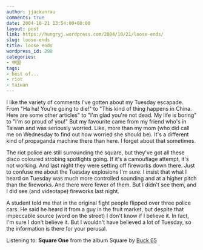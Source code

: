 ```yaml
---
author: jjackunrau
comments: true
date: 2004-10-21 13:54:00+00:00
layout: post
link: https://hungryj.wordpress.com/2004/10/21/loose-ends/
slug: loose-ends
title: loose ends
wordpress_id: 298
categories:
- 中国
tags:
- best of...
- riot
- taiwan
---
```


I like the variety of comments I've gotten about my Tuesday escapade.  From "Ha ha! You're going to die!"  to "This kind of thing happens in China.  Here are some other articles" to "I'm glad you're not dead. My life is boring" to "I'm so proud of you!"  But my favourite came from my friend who's in Taiwan and was seriously worried.  Like, more than my mom (who did call me on Wednesday to find out how worried she should be).  It's a different kind of propaganda machine there than here.  I forget about that sometimes.

The riot police are still surrounding the square, but they've got all these disco coloured strobing spotlights going.  If it's a camouflage attempt, it's not working.  And last night they were setting off fireworks down there.  Just to confuse me about the Tuesday explosions I'm sure.  I insist that what I heard on Tuesday was much more controlled sounding and at a higher pitch than the fireworks.  And there were fewer of them.  But I didn't see them, and I did see (and videotape) fireworks last night.

A student told me that in the original fight people flipped over three police cars.  He said he heard it from a guy in the fruit market, but despite that impeccable source (word on the street) I don't know if I believe it.  In fact, I'm sure I don't believe it.  But I wouldn't have believed a lot of Tuesday, so the information is there for your perusal.

Listening to: **Square One** from the album Square
by [Buck 65](http://www.google.com/search?q=%22Buck%2065%22)

